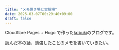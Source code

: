 ```yaml
---
title: "メモ置き場と実験場"
date: 2025-03-07T00:29:40+09:00
draft: false
---
```



Cloudflare Pages + Hugo で作った[kobuki](https://x.com/RiKobuki)のブログです。

読んだ本の話、勉強したことのメモを書いていきたい。